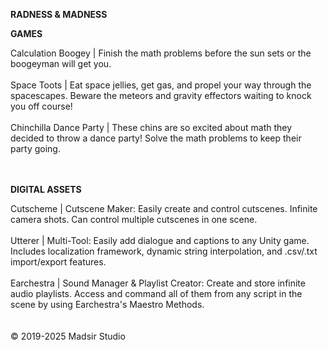 **RADNESS & MADNESS**

**GAMES**

Calculation Boogey | Finish the math problems before the sun sets or the boogeyman will get you.<br><br>
Space Toots | Eat space jellies, get gas, and propel your way through the spacescapes. Beware the meteors and gravity effectors waiting to knock you off course!<br><br>
Chinchilla Dance Party | These chins are so excited about math they decided to throw a dance party! Solve the math problems to keep their party going.<br><br>
<br>

**DIGITAL ASSETS**

Cutscheme  | Cutscene Maker: Easily create and control cutscenes. Infinite camera shots. Can control multiple cutscenes in one scene.<br><br>
Utterer | Multi-Tool: Easily add dialogue and captions to any Unity game. Includes localization framework, dynamic string interpolation, and .csv/.txt import/export features.<br><br>
Earchestra | Sound Manager & Playlist Creator: Create and store infinite audio playlists. Access and command all of them from any script in the scene by using Earchestra's Maestro Methods.<br><br>
<br>
© 2019-2025 Madsir Studio

